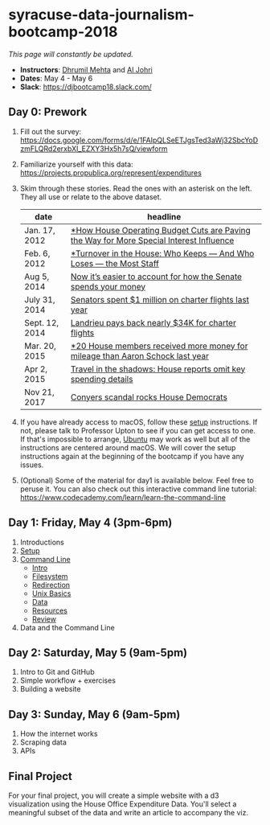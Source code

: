 # syracuse-data-journalism-bootcamp-2018

*This page will constantly be updated.*

- **Instructors**: [Dhrumil Mehta](https://www.linkedin.com/in/dhrumilmehta/) and [Al Johri](https://www.linkedin.com/in/AlJohri)
- **Dates**: May 4 - May 6
- **Slack**: https://djbootcamp18.slack.com/

## Day 0: Prework

1. Fill out the survey: https://docs.google.com/forms/d/e/1FAIpQLSeETJgsTed3aWj32SbcYoDzmFLQRd2erxbXI_EZXY3Hx5h7sQ/viewform

2. Familiarize yourself with this data: https://projects.propublica.org/represent/expenditures

3. Skim through these stories. Read the ones with an asterisk on the left. They all use or relate to the above dataset.

	| date | headline |
	|-------|---------|
	| Jan. 17, 2012 | [*How House Operating Budget Cuts are Paving the Way for More Special Interest Influence](https://sunlightfoundation.com/2012/01/17/house-budget-cuts-special-interest-influence/) |
	| Feb. 6, 2012 | [*Turnover in the House: Who Keeps — And Who Loses — the Most Staff](https://sunlightfoundation.com/2012/02/06/turnover-in-the-house/) |
	| Aug 5, 2014 | [Now it’s easier to account for how the Senate spends your money ](https://sunlightfoundation.com/2014/08/05/now-its-easier-to-account-for-how-the-senate-spends-your-money/)
	| July 31, 2014 | [Senators spent $1 million on charter flights last year](https://www.usatoday.com/story/news/politics/2014/07/31/senators-charter-1million-flights/13379561/)
	| Sept. 12, 2014 | [Landrieu pays back nearly $34K for charter flights](https://www.usatoday.com/story/news/politics/2014/09/12/landrieu-releases-flight-charter-info/15539311/) |
	| Mar. 20, 2015 | [*20 House members received more money for mileage than Aaron Schock last year](https://sunlightfoundation.com/2015/03/20/twenty-house-members-received-more-money-for-mileage-than-aaron-schock-last-year/) |
	| Apr 2, 2015 | [Travel in the shadows: House reports omit key spending details](https://sunlightfoundation.com/2015/04/02/travel-in-the-shadows-house-reports-omit-key-spending-details/) |
	| Nov 21, 2017 | [Conyers scandal rocks House Democrats](https://www.politico.com/story/2017/11/21/john-conyers-sexual-harassment-253977)

4. If you have already access to macOS, follow these [setup](./setup.md) instructions. If not, please talk to Professor Upton to see if you can get access to one. If that's impossible to arrange, [Ubuntu](https://www.ubuntu.com/) may work as well but all of the instructions are centered around macOS. We will cover the setup instructions again at the beginning of the bootcamp if you have any issues.

5. (Optional) Some of the material for day1 is available below. Feel free to peruse it. You can also check out this interactive command line tutorial: https://www.codecademy.com/learn/learn-the-command-line

## Day 1: Friday, May 4 (3pm-6pm)

1. Introductions
2. [Setup](./setup.md)
3. [Command Line](./commandline)
	- [Intro](./commandline/01-intro.md)
	- [Filesystem](./commandline/02-filesystem.md)
	- [Redirection](./commandline/03-redirection.md)
	- [Unix Basics](./commandline/04-unix.md)
	- [Data](./commandline/05-data.md)
	- [Resources](./commandline/06-resources.md)
	- [Review](./commandline/07-resources.md)
4. Data and the Command Line

## Day 2: Saturday, May 5 (9am-5pm)

1. Intro to Git and GitHub
2. Simple workflow + exercises
3. Building a website

## Day 3: Sunday, May 6 (9am-5pm)

1. How the internet works
2. Scraping data
3. APIs

## Final Project

For your final project, you will create a simple website with a d3 visualization using the House Office Expenditure Data. You'll select a meaningful subset of the data and write an article to accompany the viz.
